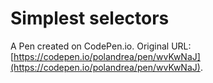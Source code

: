 # Simplest selectors

A Pen created on CodePen.io. Original URL: [https://codepen.io/polandrea/pen/wvKwNaJ](https://codepen.io/polandrea/pen/wvKwNaJ).


